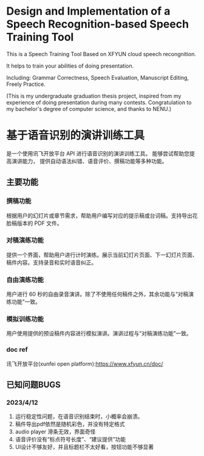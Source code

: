 # Design and Implementation of a Speech Recognition-based Speech Training Tool
This is a Speech Training Tool Based on XFYUN cloud speech recongnition.

It helps to train your abilities of doing presentation.

Including: Grammar Correctness, Speech Evaluation, Manuscript Editing, Freely Practice.

(This is my undergraduate graduation thesis project, inspired from my experience of doing presentation during many contests. Congratulation to my bachelor's degree of computer science, and thanks to NENU.)

# 基于语音识别的演讲训练工具
是一个使用讯飞开放平台 API 进行语音识别的演讲训练工具。
能够尝试帮助您提高演讲能力，
提供自动语法纠错、语音评价、撰稿功能等多种功能。


## 主要功能
### 撰稿功能
根据用户的幻灯片或章节需求，帮助用户编写对应的提示稿或台词稿。支持导出花脸稿版本的 PDF 文件。

### 对稿演练功能
提供一个界面，帮助用户进行计时演练。展示当前幻灯片页面、下一幻灯片页面、稿件内容。支持录音和实时语音纠正。

### 自由演练功能
用户进行 60 秒的自由录音演讲。除了不使用任何稿件之外，其余功能与“对稿演练功能”一致。

### 模拟训练功能
用户使用提供的预设稿件内容进行模拟演讲。演讲过程与“对稿演练功能”一致。


### doc ref
讯飞开放平台(xunfei open platform):https://www.xfyun.cn/doc/

## 已知问题BUGS

### 2023/4/12
1. 运行稳定性问题，在语音识别结束时，小概率会崩溃。
2. 稿件导出pdf依然是随机彩色，并没有特定格式
3. audio player 滑条无效，界面奇怪
4. 语音评价没有“标点符号长度”、“建议提供”功能
5. UI设计不够友好，并且标题栏不太好看，按钮功能不够显著
